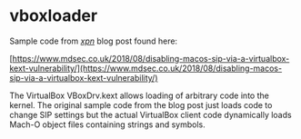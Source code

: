 # vboxloader

Sample code from [_xpn_](https://twitter.com/_xpn_) blog post found here:

[https://www.mdsec.co.uk/2018/08/disabling-macos-sip-via-a-virtualbox-kext-vulnerability/](https://www.mdsec.co.uk/2018/08/disabling-macos-sip-via-a-virtualbox-kext-vulnerability/)  

The VirtualBox VBoxDrv.kext allows loading of arbitrary code into the kernel. The original sample code from the blog post just loads code to change SIP settings but the actual VirtualBox client code dynamically loads Mach-O object files containing strings and symbols.
